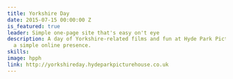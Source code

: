 ```yaml
---
title: Yorkshire Day
date: 2015-07-15 00:00:00 Z
is_featured: true
leader: Simple one-page site that's easy on't eye
description: A day of Yorkshire-related films and fun at Hyde Park Picture House needed
  a simple online presence.
skills:
image: hpph
link: http://yorkshireday.hydeparkpicturehouse.co.uk
---
```


